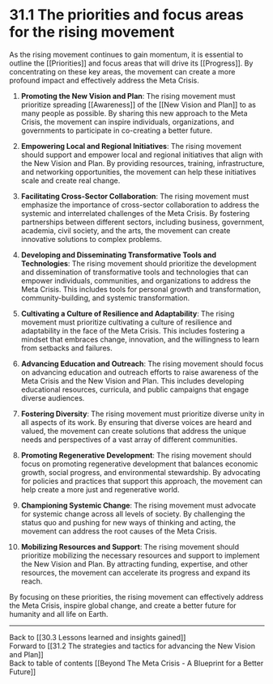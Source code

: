 # 31.1 The priorities and focus areas for the rising movement

As the rising movement continues to gain momentum, it is essential to outline the [[Priorities]] and focus areas that will drive its [[Progress]]. By concentrating on these key areas, the movement can create a more profound impact and effectively address the Meta Crisis.

1.  **Promoting the New Vision and Plan**: The rising movement must prioritize spreading [[Awareness]] of the [[New Vision and Plan]] to as many people as possible. By sharing this new approach to the Meta Crisis, the movement can inspire individuals, organizations, and governments to participate in co-creating a better future.
    
2.  **Empowering Local and Regional Initiatives**: The rising movement should support and empower local and regional initiatives that align with the New Vision and Plan. By providing resources, training, infrastructure, and networking opportunities, the movement can help these initiatives scale and create real change.
    
3.  **Facilitating Cross-Sector Collaboration**: The rising movement must emphasize the importance of cross-sector collaboration to address the systemic and interrelated challenges of the Meta Crisis. By fostering partnerships between different sectors, including business, government, academia, civil society, and the arts, the movement can create innovative solutions to complex problems.
    
4.  **Developing and Disseminating Transformative Tools and Technologies**: The rising movement should prioritize the development and dissemination of transformative tools and technologies that can empower individuals, communities, and organizations to address the Meta Crisis. This includes tools for personal growth and transformation, community-building, and systemic transformation.
    
5.  **Cultivating a Culture of Resilience and Adaptability**: The rising movement must prioritize cultivating a culture of resilience and adaptability in the face of the Meta Crisis. This includes fostering a mindset that embraces change, innovation, and the willingness to learn from setbacks and failures.
    
6.  **Advancing Education and Outreach**: The rising movement should focus on advancing education and outreach efforts to raise awareness of the Meta Crisis and the New Vision and Plan. This includes developing educational resources, curricula, and public campaigns that engage diverse audiences.
    
7.  **Fostering Diversity**: The rising movement must prioritize diverse unity in all aspects of its work. By ensuring that diverse voices are heard and valued, the movement can create solutions that address the unique needs and perspectives of a vast array of different communities.
    
8.  **Promoting Regenerative Development**: The rising movement should focus on promoting regenerative development that balances economic growth, social progress, and environmental stewardship. By advocating for policies and practices that support this approach, the movement can help create a more just and regenerative world.
    
9.  **Championing Systemic Change**: The rising movement must advocate for systemic change across all levels of society. By challenging the status quo and pushing for new ways of thinking and acting, the movement can address the root causes of the Meta Crisis.
    
10.  **Mobilizing Resources and Support**: The rising movement should prioritize mobilizing the necessary resources and support to implement the New Vision and Plan. By attracting funding, expertise, and other resources, the movement can accelerate its progress and expand its reach.
    

By focusing on these priorities, the rising movement can effectively address the Meta Crisis, inspire global change, and create a better future for humanity and all life on Earth.

---

Back to [[30.3 Lessons learned and insights gained]]   
Forward to [[31.2 The strategies and tactics for advancing the New Vision and Plan]]  
Back to table of contents [[Beyond The Meta Crisis - A Blueprint for a Better Future]]